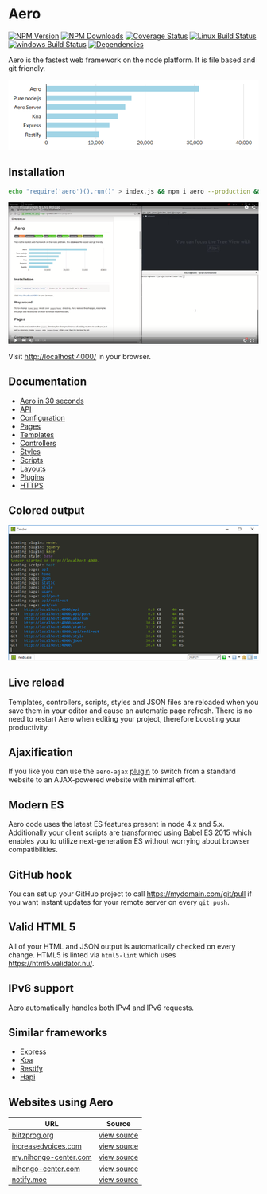# Aero

[![NPM Version][npm-image]][npm-url]
[![NPM Downloads][downloads-image]][downloads-url]
[![Coverage Status][coveralls-image]][coveralls-url]
[![Linux Build Status][travis-image]][travis-url]
[![windows Build Status][appveyor-image]][appveyor-url]
[![Dependencies][dependencies-image]][dependencies-url]

Aero is the fastest web framework on the node platform. It is file based and git friendly.

![Aero vs. Express vs. Koa vs. Restify vs. Node](docs/images/benchmark.png "Shows requests per second. More is better. Tested with node 5.0.0 on ApacheBench.")

## Installation

```bash
echo "require('aero')().run()" > index.js && npm i aero --production && node --use_strict .
```

[![Aero Installation & Live Reload](docs/images/aero-installation.png)](https://youtu.be/rcyO3C_cRB4)

Visit [http://localhost:4000/](http://localhost:4000/) in your browser.

## Documentation

* [Aero in 30 seconds](docs/QuickGuide.md)
* [API](docs/API.md)
* [Configuration](docs/Configuration.md)
* [Pages](docs/Pages.md)
* [Templates](docs/Templates.md)
* [Controllers](docs/Controllers.md)
* [Styles](docs/Styles.md)
* [Scripts](docs/Scripts.md)
* [Layouts](docs/Layouts.md)
* [Plugins](docs/Plugins.md)
* [HTTPS](docs/HTTPS.md)

## Colored output

![Windows output (cmder)](docs/images/colored-windows.png)

## Live reload

Templates, controllers, scripts, styles and JSON files are reloaded when you save them in your editor and cause an automatic page refresh. There is no need to restart Aero when editing your project, therefore boosting your productivity.

## Ajaxification

If you like you can use the `aero-ajax` [plugin](docs/Plugins.md) to switch from a standard website to an AJAX-powered website with minimal effort.

## Modern ES

Aero code uses the latest ES features present in node 4.x and 5.x. Additionally your client scripts are transformed using Babel ES 2015 which enables you to utilize next-generation ES without worrying about browser compatibilities.

## GitHub hook

You can set up your GitHub project to call https://mydomain.com/git/pull if you want instant updates for your remote server on every `git push`.

## Valid HTML 5

All of your HTML and JSON output is automatically checked on every change.
HTML5 is linted via `html5-lint` which uses https://html5.validator.nu/.

## IPv6 support

Aero automatically handles both IPv4 and IPv6 requests.

## Similar frameworks

* [Express](http://expressjs.com/)
* [Koa](http://koajs.com/)
* [Restify](http://mcavage.me/node-restify/)
* [Hapi](http://hapijs.com/)

## Websites using Aero

URL                                                                | Source
------------------------------------------------------------------ | ------
[blitzprog.org](https://blitzprog.org)                             | [view source](https://github.com/blitzprog/blitzprog.org)
[increasedvoices.com](http://increasedvoices.com)                  | [view source](https://github.com/mysticalnight/increasedvoices.com)
[my.nihongo-center.com](http://my.nihongo-center.com)              | [view source](https://github.com/nihongocenter/my.nihongo-center.com)
[nihongo-center.com](http://my.nihongo-center.com)                 | [view source](https://github.com/nihongocenter/nihongo-center.com)
[notify.moe](https://notify.moe)                                   | [view source](https://github.com/animenotifier/notify.moe)

[npm-image]: https://img.shields.io/npm/v/aero.svg
[npm-url]: https://npmjs.org/package/aero
[travis-image]: https://img.shields.io/travis/aerojs/aero/master.svg?label=linux
[travis-url]: https://travis-ci.org/aerojs/aero
[appveyor-image]: https://img.shields.io/appveyor/ci/blitzprog/aero.svg?label=windows
[appveyor-url]: https://ci.appveyor.com/project/blitzprog/aero
[coveralls-image]: https://img.shields.io/coveralls/aerojs/aero/master.svg
[coveralls-url]: https://coveralls.io/r/aerojs/aero?branch=master
[downloads-image]: https://img.shields.io/npm/dm/aero.svg
[downloads-url]: https://npmjs.org/package/aero
[dependencies-image]: https://david-dm.org/aerojs/aero.svg
[dependencies-url]: https://david-dm.org/aerojs/aero